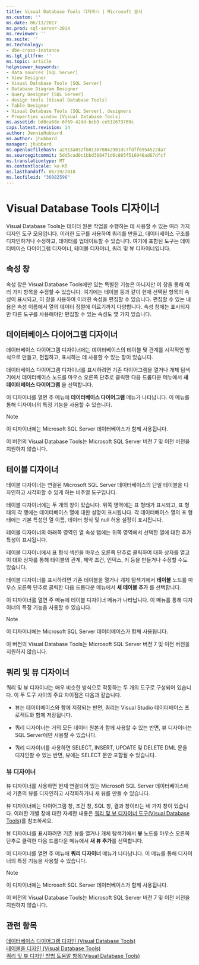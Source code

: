 ```yaml
---
title: Visual Database Tools 디자이너 | Microsoft 문서
ms.custom: ''
ms.date: 06/13/2017
ms.prod: sql-server-2014
ms.reviewer: ''
ms.suite: ''
ms.technology:
- dbe-cross-instance
ms.tgt_pltfrm: ''
ms.topic: article
helpviewer_keywords:
- data sources [SQL Server]
- View Designer
- Visual Database Tools [SQL Server]
- Database Diagram Designer
- Query Designer [SQL Server]
- design tools [Visual Database Tools]
- Table Designer
- Visual Database Tools [SQL Server], designers
- Properties window [Visual Database Tools]
ms.assetid: bd0ca68e-6f69-42dd-bcb5-ce511673769c
caps.latest.revision: 14
author: JennieHubbard
ms.author: jhubbard
manager: jhubbard
ms.openlocfilehash: a2913a032f6013678042901dc7fdff6954522da7
ms.sourcegitcommit: 5dd5cad0c1bbd308471d6c885f516948ad67dfcf
ms.translationtype: MT
ms.contentlocale: ko-KR
ms.lasthandoff: 06/19/2018
ms.locfileid: "36082596"
---
```

# <a name="visual-database-tool-designers"></a>Visual Database Tools 디자이너
  Visual Database Tools는 데이터 원본 작업을 수행하는 데 사용할 수 있는 여러 가지 디자인 도구 모음입니다. 이러한 도구를 사용하여 쿼리를 만들고, 데이터베이스 구조를 디자인하거나 수정하고, 데이터를 업데이트할 수 있습니다. 여기에 포함된 도구는 데이터베이스 다이어그램 디자이너, 테이블 디자이너, 쿼리 및 뷰 디자이너입니다.  
  
## <a name="properties-window"></a>속성 창  
 속성 창은 Visual Database Tools에만 있는 특별한 기능은 아니지만 이 창을 통해 여러 가지 항목을 수정할 수 있습니다. 여기에는 테이블 등과 같이 현재 선택된 항목의 속성이 표시되고, 이 창을 사용하여 이러한 속성을 편집할 수 있습니다. 편집할 수 있는 내용은 속성 이름에서 열의 데이터 정렬에 이르기까지 다양합니다. 속성 창에는 표시되지만 다른 도구를 사용해야만 편집할 수 있는 속성도 몇 가지 있습니다.  
  
## <a name="database-diagram-designer"></a>데이터베이스 다이어그램 디자이너  
 데이터베이스 다이어그램 디자이너에는 데이터베이스의 테이블 및 관계를 시각적인 방식으로 만들고, 편집하고, 표시하는 데 사용할 수 있는 창이 있습니다.  
  
 데이터베이스 다이어그램 디자이너를 표시하려면 기존 다이어그램을 열거나 개체 탐색기에서 데이터베이스 노드를 마우스 오른쪽 단추로 클릭한 다음 드롭다운 메뉴에서 **새 데이터베이스 다이어그램** 을 선택합니다.  
  
 이 디자이너를 열면 주 메뉴에 **데이터베이스 다이어그램** 메뉴가 나타납니다. 이 메뉴를 통해 디자이너의 특정 기능을 사용할 수 있습니다.  
  
> [!NOTE]  
>  이 디자이너에는 Microsoft SQL Server 데이터베이스가 함께 사용됩니다.  
>   
>  이 버전의 Visual Database Tools는 Microsoft SQL Server 버전 7 및 이전 버전을 지원하지 않습니다.  
  
## <a name="table-designer"></a>테이블 디자이너  
 테이블 디자이너는 연결된 Microsoft SQL Server 데이터베이스의 단일 테이블을 디자인하고 시각화할 수 있게 하는 비주얼 도구입니다.  
  
 테이블 디자이너에는 두 개의 창이 있습니다. 위쪽 영역에는 표 형태가 표시되고, 표 형태의 각 행에는 데이터베이스 열에 대한 설명이 표시됩니다. 각 데이터베이스 열의 표 형태에는 기본 특성인 열 이름, 데이터 형식 및 null 허용 설정이 표시됩니다.  
  
 테이블 디자이너의 아래쪽 영역인 열 속성 탭에는 위쪽 영역에서 선택한 열에 대한 추가 특성이 표시됩니다.  
  
 테이블 디자이너에서 표 형식 섹션을 마우스 오른쪽 단추로 클릭하여 대화 상자를 열고 이 대화 상자를 통해 테이블의 관계, 제약 조건, 인덱스, 키 등을 만들거나 수정할 수도 있습니다.  
  
 테이블 디자이너를 표시하려면 기존 테이블을 열거나 개체 탐색기에서 **테이블** 노드를 마우스 오른쪽 단추로 클릭한 다음 드롭다운 메뉴에서 **새 테이블 추가** 를 선택합니다.  
  
 이 디자이너를 열면 주 메뉴에 테이블 디자이너 메뉴가 나타납니다. 이 메뉴를 통해 디자이너의 특정 기능을 사용할 수 있습니다.  
  
> [!NOTE]  
>  이 디자이너에는 Microsoft SQL Server 데이터베이스가 함께 사용됩니다.  
>   
>  이 버전의 Visual Database Tools는 Microsoft SQL Server 버전 7 및 이전 버전을 지원하지 않습니다.  
  
## <a name="query-and-view-designer"></a>쿼리 및 뷰 디자이너  
 쿼리 및 뷰 디자이너는 매우 비슷한 방식으로 작동하는 두 개의 도구로 구성되어 있습니다. 이 두 도구 사이의 주요 차이점은 다음과 같습니다.  
  
-   뷰는 데이터베이스와 함께 저장되는 반면, 쿼리는 Visual Studio 데이터베이스 프로젝트와 함께 저장됩니다.  
  
-   쿼리 디자이너는 거의 모든 데이터 원본과 함께 사용할 수 있는 반면, 뷰 디자이너는 SQL Server에만 사용할 수 있습니다.  
  
-   쿼리 디자이너를 사용하면 SELECT, INSERT, UPDATE 및 DELETE DML 문을 디자인할 수 있는 반면, 뷰에는 SELECT 문만 포함될 수 있습니다.  
  
### <a name="view-designer"></a>뷰 디자이너  
 뷰 디자이너를 사용하면 현재 연결되어 있는 Microsoft SQL Server 데이터베이스에서 기존의 뷰를 디자인하고 시각화하거나 새 뷰를 만들 수 있습니다.  
  
 뷰 디자이너에는 다이어그램 창, 조건 창, SQL 창, 결과 창이라는 네 가지 창이 있습니다. 이러한 개별 창에 대한 자세한 내용은 [쿼리 및 뷰 디자이너 도구&#40;Visual Database Tools&#41;](visual-database-tools.md)를 참조하세요.  
  
 뷰 디자이너를 표시하려면 기존 뷰를 열거나 개체 탐색기에서 **뷰** 노드를 마우스 오른쪽 단추로 클릭한 다음 드롭다운 메뉴에서 **새 뷰 추가**를 선택합니다.  
  
 이 디자이너를 열면 주 메뉴에 **쿼리 디자이너** 메뉴가 나타납니다. 이 메뉴를 통해 디자이너의 특정 기능을 사용할 수 있습니다.  
  
> [!NOTE]  
>  이 디자이너에는 Microsoft SQL Server 데이터베이스가 함께 사용됩니다.  
>   
>  이 버전의 Visual Database Tools는 Microsoft SQL Server 버전 7 및 이전 버전을 지원하지 않습니다.  
  
## <a name="see-also"></a>관련 항목  
 [데이터베이스 다이어그램 디자인 &#40;Visual Database Tools&#41;](design-database-diagrams-visual-database-tools.md)   
 [테이블을 디자인 &#40;Visual Database Tools&#41;](design-tables-visual-database-tools.md)   
 [쿼리 및 뷰 디자인 방법 도움말 항목&#40;Visual Database Tools&#41;](design-queries-and-views-how-to-topics-visual-database-tools.md)  
  
  